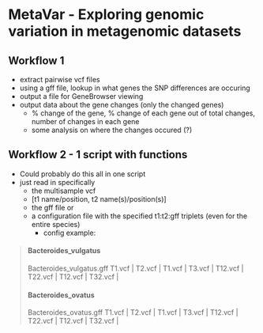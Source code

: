 # MetaVar - Exploring genomic variation in metagenomic datasets

## Workflow 1
* extract pairwise vcf files
* using a gff file, lookup in what genes the SNP differences are occuring
* output a file for GeneBrowser viewing
* output data about the gene changes (only the changed genes)
  * % change of the gene, % change of each gene out of total changes, number of changes in each gene
  * some analysis on where the changes occured (?)

## Workflow 2 - 1 script with functions
* Could probably do this all in one script
* just read in specifically
  * the multisample vcf
  * [t1 name/position, t2 name(s)/position(s)]
  * the gff file
  or 
  * a configuration file with the specified t1:t2:gff triplets (even for the entire species)
    * config example:

> #### Bacteroides_vulgatus
> Bacteroides_vulgatus.gff
> T1.vcf | T2.vcf |
> T1.vcf | T3.vcf |
> T12.vcf | T22.vcf |
> T12.vcf | T32.vcf |
> #### Bacteroides_ovatus
> Bacteroides_ovatus.gff
> T1.vcf | T2.vcf |
> T1.vcf | T3.vcf |
> T12.vcf | T22.vcf |
> T12.vcf | T32.vcf |

